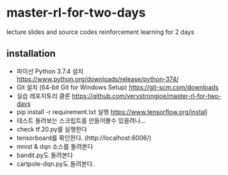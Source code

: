 # master-rl-for-two-days
lecture slides and source codes reinforcement learning for 2 days 


## installation
  - 파이선 Python 3.7.4  설치
    https://www.python.org/downloads/release/python-374/
  - Git 설치 (64-bit Git for Windows Setup)
    https://git-scm.com/downloads
  - 실습 레포지토리 클론
    https://github.com/verystrongjoe/master-rl-for-two-days
  - pip install -r requirement.txt 실행
    https://www.tensorflow.org/install
  - 테스트 돌려보는 스크립트를 만들어볼수 있을려나...
  - check tf.20.py를 실행한다
  - tensorboard를 확인한다. (http://localhost:6006/)
  - mnist & dqn 소스를 돌려본다
  - bandit.py도 돌려본다  
  - cartpole-dqn.py도 돌려본다.
